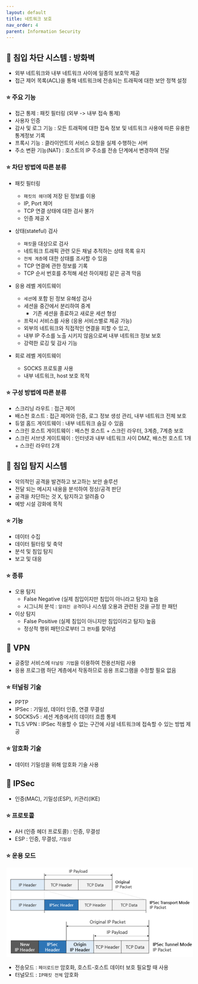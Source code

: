 ```yaml
---
layout: default
title: 네트워크 보호
nav_order: 4
parent: Information Security
---
```




## 📑 침입 차단 시스템 : 방화벽

- 외부 네트워크와 내부 네트워크 사이에 일종의 보호막 제공
- 접근 제어 목록(ACL)을 통해 네트워크에 전송되는 트래픽에 대한 보안 정책 설정



### ⭐ 주요 기능

- 접근 통제 : 패킷 필터링 (외부 -> 내부 접속 통제)
- 사용자 인증
- 감사 및 로그 기능 : 모든 트래픽에 대한 접속 정보 및 네트워크 사용에 따른 유용한 통계정보 기록
- 프록시 기능 : 클라이언트의 서비스 요청을 실제 수행하는 서버
- 주소 변환 기능(NAT) : 호스트의 IP 주소를 전송 단계에서 변경하여 전달



### ⭐ 차단 방법에 따른 분류

- 패킷 필터링

  - `패킷의 헤더`에 저장 된 정보를 이용
  - IP, Port 제어
  - TCP 연결 상태에 대한 검사 불가
  - 인증 제공 X

- 상태(stateful) 검사

  - `패킷`을 대상으로 검사
  - 네트워크 트래픽 관련 모든 채널 추적하는 상태 목록 유지
  - `전체 계층`에 대한 상태를 조사할 수 있음
  - TCP 연결에 관한 정보를 기록
  - TCP 순서 번호를 추적해 세션 하이재킹 같은 공격 막음

- 응용 레벨 게이트웨이

  - `세션`에 포함 된 정보 유해성 검사
  - 세션을 중간에서 분리하여 중계
    - 기존 세션을 종료하고 새로운 세션 형성
  - 프락시 서비스를 사용 (응용 서비스별로 제공 가능)
  - 외부의 네트워크와 직접적인 연결을 피할 수 있고, 
  - 내부 IP 주소를 노출 시키지 않음으로써 내부 네트워크 정보 보호
  - 강력한 로깅 및 감사 기능

- 회로 레벨 게이트웨이

  - SOCKS 프로토콜 사용
  - 내부 네트워크, host 보호 목적

  

### ⭐ 구성 방법에 따른 분류

- 스크리닝 라우트 : 접근 제어
- 배스천 호스트 : 접근 제어와 인증, 로그 정보 생성 관리, 내부 네트워크 전체 보호
- 듀얼 홈드 게이트웨이 : 내부 네트워크 숨길 수 있음
- 스크린 호스트 게이트웨이 : 배스천 호스트 + 스크린 라우터, 3계층, 7계층 보호
- 스크린 서브넷 게이트웨이 : 인터넷과 내부 네트워크 사이 DMZ, 배스천 호스트 1개 + 스크린 라우터  2개



## 📑 침입 탐지 시스템

- 악의적인 공격을 발견하고 보고하는 보안 솔루션
- 전달 되는 메시지 내용을 분석하여 정상/공격 판단
- 공격을 차단하는 것 X, 탐지하고 알려줌 O
- 예방 시설 강화에 목적



### ⭐ 기능

- 데이터 수집
- 데이터 필터링 및 축약
- 분석 및 침입 탐지
- 보고 및 대응



### ⭐ 종류

- 오용 탐지
  - False Negative (실제 침입이지만 침입이 아니라고 탐지) 높음
  - 시그니처 분석 : `알려진 공격`이나 시스템 오용과 관련된 것을 규정 한 패턴
- 이상 탐지
  - False Positive (실제 침입이 아니지만 침입이라고 탐지) 높음
  - 정상적 행위 패턴으로부터 그 `편차`를 찾아냄



## 📑 VPN

- 공중망 서비스에 `터널링 기법`을 이용하여 전용선처럼 사용
- 응용 프로그램 하단 계층에서 작동하므로 응용 프로그램을 수정할 필요 없음



### ⭐ 터널링 기술

- PPTP
- IPSec : 기밀성, 데이터 인증, 연결 무결성
- SOCKSv5 : 세션 계층에서의 데이터 흐름 통제
- TLS VPN : IPSec 적용할 수 없는 구간에 사설 네트워크에 접속할 수 있는 방법 제공



### ⭐ 암호화 기술

- 데이터 기밀성을 위해 암호화 기술 사용



## 📑 IPSec

- 인증(MAC), 기밀성(ESP), 키관리(IKE)



### ⭐ 프로토콜

- AH (인증 헤더 프로토콜) : 인증, 무결성
- ESP : 인증, 무결성, `기밀성`



### ⭐ 운용 모드

![](https://github.com/beeguriri/beeguriri.github.io/blob/main/docs/img/ipsec.png?raw=true)

- 전송모드 : `페이로드만` 암호화, 호스트-호스트 데이터 보호 필요할 때 사용
- 터널모드 : `IP패킷 전체` 암호화
